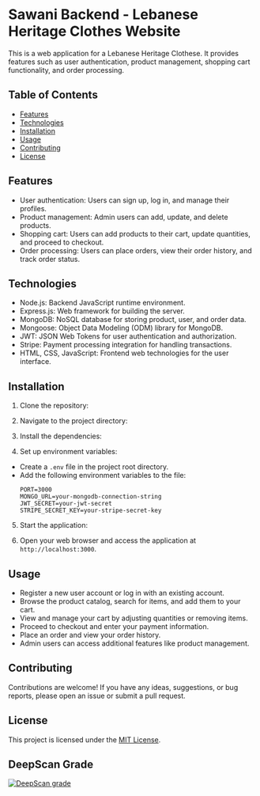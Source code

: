 # Sawani Backend - Lebanese Heritage Clothes Website

This is a web application for a Lebanese Heritage Clothese. It provides features such as user authentication, product management, shopping cart functionality, and order processing.

## Table of Contents

- [Features](#features)
- [Technologies](#technologies)
- [Installation](#installation)
- [Usage](#usage)
- [Contributing](#contributing)
- [License](#license)

## Features

- User authentication: Users can sign up, log in, and manage their profiles.
- Product management: Admin users can add, update, and delete products.
- Shopping cart: Users can add products to their cart, update quantities, and proceed to checkout.
- Order processing: Users can place orders, view their order history, and track order status.

## Technologies

- Node.js: Backend JavaScript runtime environment.
- Express.js: Web framework for building the server.
- MongoDB: NoSQL database for storing product, user, and order data.
- Mongoose: Object Data Modeling (ODM) library for MongoDB.
- JWT: JSON Web Tokens for user authentication and authorization.
- Stripe: Payment processing integration for handling transactions.
- HTML, CSS, JavaScript: Frontend web technologies for the user interface.

## Installation

1. Clone the repository:


2. Navigate to the project directory:


3. Install the dependencies:


4. Set up environment variables:

- Create a `.env` file in the project root directory.
- Add the following environment variables to the file:
  ```
  PORT=3000
  MONGO_URL=your-mongodb-connection-string
  JWT_SECRET=your-jwt-secret
  STRIPE_SECRET_KEY=your-stripe-secret-key
  ```

5. Start the application:


6. Open your web browser and access the application at `http://localhost:3000`.

## Usage

- Register a new user account or log in with an existing account.
- Browse the product catalog, search for items, and add them to your cart.
- View and manage your cart by adjusting quantities or removing items.
- Proceed to checkout and enter your payment information.
- Place an order and view your order history.
- Admin users can access additional features like product management.

## Contributing

Contributions are welcome! If you have any ideas, suggestions, or bug reports, please open an issue or submit a pull request.

## License

This project is licensed under the [MIT License](https://opensource.org/licenses/MIT).
## DeepScan Grade
[![DeepScan grade](https://deepscan.io/api/teams/21387/projects/24868/branches/769937/badge/grade.svg?token=a1fa0980263b30233c0ddf1e9c3ed778290db2ee)](https://deepscan.io/dashboard#view=project&tid=21387&pid=24868&bid=769937)
